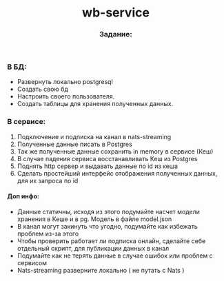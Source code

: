 <!DOCTYPE html>
<header>
    <h1>
        wb-service
    </h1>
    <h3>
        Задание:
    </h3>
</header>
<body>
    <h3>
        В БД:
    </h3>
    <ul>
        <li>Развернуть локально postgresql</li>
        <li>Создать свою бд</li>
        <li>Настроить своего пользователя. </li>
        <li>Создать таблицы для хранения полученных данных.</li>
    </ul> 
    <h3>
        В сервисе:
    </h3>
    <ol>
        <li>Подключение и подписка на канал в nats-streaming</li>
        <li>Полученные данные писать в Postgres</li>
        <li>Так же полученные данные сохранить in memory в сервисе (Кеш)</li>
        <li>В случае падения сервиса восстанавливать Кеш из Postgres</li>
        <li>Поднять http сервер и выдавать данные по id из кеша</li>
        <li>Сделать простейший интерфейс отображения полученных данных, для их запроса по id</li>
    </ol>
    <h4>
        Доп инфо: 
    </h4>
    <ul>
        <li>Данные статичны, исходя из этого подумайте насчет модели хранения в Кеше и в pg. Модель в файле model.json</li>
        <li>В канал могут закинуть что угодно, подумайте как избежать проблем из-за этого</li>
        <li>Чтобы проверить работает ли подписка онлайн, сделайте себе отдельный скрипт, для публикации данных в канал</li>
        <li>Подумайте как не терять данные в случае ошибок или проблем с сервисом</li>
        <li>Nats-streaming разверните локально ( не путать с Nats )</li>
    </ul>
</body>
